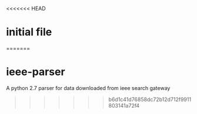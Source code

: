 <<<<<<< HEAD
# initial file
=======
# ieee-parser
A python 2.7 parser for data downloaded from ieee search gateway
>>>>>>> b6d1c41d76858dc72b12d712f9911803141a72f4
